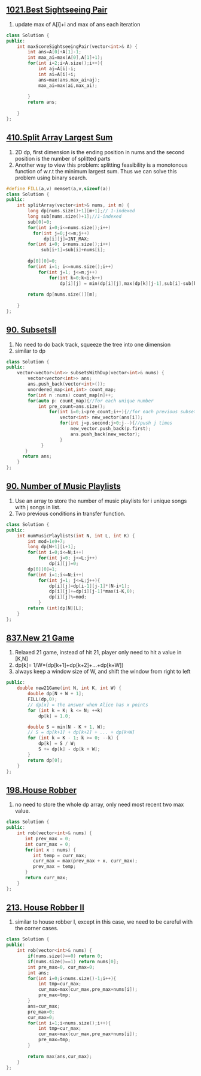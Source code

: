 ## [1021.Best Sightseeing Pair](https://leetcode.com/contest/weekly-contest-129/problems/best-sightseeing-pair/)
1. update max of A[i]+i and max of ans each iteration
```c++
class Solution {
public:
    int maxScoreSightseeingPair(vector<int>& A) {
        int ans=A[0]+A[1]-1;
        int max_ai=max(A[0],A[1]+1);
        for(int i=2;i<A.size();i++){
            int aj=A[i]-i;
            int ai=A[i]+i;
            ans=max(ans,max_ai+aj);
            max_ai=max(ai,max_ai);
            
        }
        return ans;
        
    }
};
```

## [410.Split Array Largest Sum](https://leetcode.com/problems/split-array-largest-sum/)
1. 2D dp, first dimension is the ending position in nums and the second position is the number of splitted parts 
2. Another way to view this problem: splitting feasibility is a monotonous function of w.r.t the minimum largest sum.
Thus we can solve this problem using binary search.
```c++
#define FILL(a,v) memset(a,v,sizeof(a))
class Solution {
public:
    int splitArray(vector<int>& nums, int m) {
        long dp[nums.size()+1][m+1];// 1-indexed
        long sub[nums.size()+1];//1-indexed
        sub[0]=0;
        for(int i=0;i<=nums.size();i++)
          for(int j=0;j<=m;j++)
              dp[i][j]=INT_MAX;
        for(int i=0; i<nums.size();i++)
             sub[i+1]=sub[i]+nums[i];
        
        dp[0][0]=0;
        for(int i=1; i<=nums.size();i++)
            for(int j=1; j<=m;j++)
                for(int k=0;k<i;k++)
                    dp[i][j] = min(dp[i][j],max(dp[k][j-1],sub[i]-sub[k]));
         
        return dp[nums.size()][m];
         
    }
};
```


## [90. SubsetsII](https://leetcode.com/problems/subsets-ii/)
1. No need to do back track, squeeze the tree into one dimension
2. similar to dp

```c++
class Solution {
public:
    vector<vector<int>> subsetsWithDup(vector<int>& nums) {
        vector<vector<int>> ans;
        ans.push_back(vector<int>());
        unordered_map<int,int> count_map;
        for(int n :nums) count_map[n]++;
        for(auto p: count_map){//for each unique number
            int pre_count=ans.size();       
                for(int i=0;i<pre_count;i++){//for each previous subset
                    vector<int> new_vector(ans[i]);
                    for(int j=p.second;j>0;j--){//push j times
                        new_vector.push_back(p.first);
                        ans.push_back(new_vector);
                    }
             }
       }
      return ans;
    }
};
```

## [90. Number of Music Playlists](https://leetcode.com/problems/number-of-music-playlists/)
1. Use an array to store the number of music playlists for i unique songs with j songs in list.
2. Two previous conditions in transfer function. 
```c++
class Solution {
public:
    int numMusicPlaylists(int N, int L, int K) {
        int mod=1e9+7;
        long dp[N+1][L+1];
        for(int i=0;i<=N;i++)
            for(int j=0; j<=L;j++)
                dp[i][j]=0;
        dp[0][0]=1;
        for(int i=1;i<=N;i++)
            for(int j=1; j<=L;j++){
                dp[i][j]=dp[i-1][j-1]*(N-i+1);
                dp[i][j]+=dp[i][j-1]*max(i-K,0);
                dp[i][j]%=mod;
            }
        return (int)dp[N][L];
    }
};
```

## [837.New 21 Game](https://leetcode.com/problems/new-21-game/)
1. Relaxed 21 game, instead of hit 21, player only need to hit a value in [K,N]
2. dp[k]= 1/W*(dp[k+1]+dp[k+2]+...+dp[k+W])
3. always keep a window size of W, and shift the window from right to left
```c++
public:
    double new21Game(int N, int K, int W) {
        double dp[N + W + 1];
        FILL(dp,0);
        // dp[x] = the answer when Alice has x points
        for (int k = K; k <= N; ++k)
            dp[k] = 1.0;

        double S = min(N - K + 1, W);
        // S = dp[k+1] + dp[k+2] + ... + dp[k+W]
        for (int k = K - 1; k >= 0; --k) {
            dp[k] = S / W;
            S += dp[k] - dp[k + W];
        }
        return dp[0];
    }
};
```

## [198.House Robber](https://leetcode.com/problems/house-robber/)
1. no need to store the whole dp array, only need most recent two max value.

```c++
class Solution {
public:
    int rob(vector<int>& nums) {
       int prev_max = 0;
       int curr_max = 0;
       for(int x : nums) {
          int temp = curr_max;
          curr_max = max(prev_max + x, curr_max);
          prev_max = temp;
       }
       return curr_max;
    }
};
```

## [213. House Robber II](https://leetcode.com/problems/house-robber-ii/)
1. similar to house robber I, except in this case, we need to be careful with the corner cases.

```c++
class Solution {
public:
    int rob(vector<int>& nums) {
        if(nums.size()==0) return 0;
        if(nums.size()==1) return nums[0];
        int pre_max=0, cur_max=0;
        int ans;
        for(int i=0;i<nums.size()-1;i++){
            int tmp=cur_max;
            cur_max=max(cur_max,pre_max+nums[i]);
            pre_max=tmp;
        }
        ans=cur_max;
        pre_max=0;
        cur_max=0;
        for(int i=1;i<nums.size();i++){
            int tmp=cur_max;
            cur_max=max(cur_max,pre_max+nums[i]);
            pre_max=tmp;
        }
        
        return max(ans,cur_max);
    }
};
```
